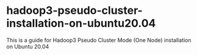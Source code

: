 # hadoop3-pseudo-cluster-installation-on-ubuntu20.04
This is a guide for Hadoop3 Pseudo Cluster Mode (One Node) installation on Ubuntu 20.04
